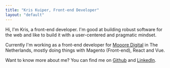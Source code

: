 ```yaml
---
title: "Kris Kuiper, Front-end Developer"
layout: "default"
---
```


Hi, I'm Kris, a front-end developer. I'm good at building robust software for the web and like to build it with a user-centered and pragmatic mindset.

Currently I'm working as a front-end developer for [Mooore Digital](https://www.mooore.nl/) in The Netherlands, mostly doing things with Magento (Front-end), React and Vue.

Want to know more about me? You can find me on [Github](https://github.com/kriskuiper) and [LinkedIn](https://www.linkedin.com/in/kris-kuiper-0b6897a2/).
